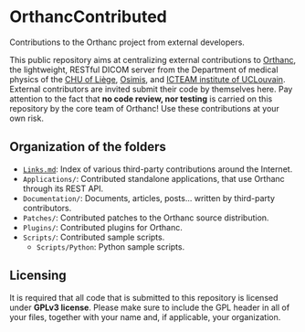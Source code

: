 OrthancContributed
==================

Contributions to the Orthanc project from external developers.

This public repository aims at centralizing external contributions to [Orthanc](https://www.orthanc-server.com/), the lightweight, RESTful DICOM server from the Department of medical physics of the [CHU of Liège](http://www.chuliege.be/), [Osimis](https://osimis.io/), and [ICTEAM institute of UCLouvain](https://uclouvain.be/en/research-institutes/icteam). External contributors are invited submit their code by themselves here. Pay attention to the fact that **no code review, nor testing** is carried on this repository by the core team of Orthanc! Use these contributions at your own risk.

Organization of the folders
---------------------------

* [`Links.md`](./Links.md): Index of various third-party contributions around the Internet.
* `Applications/`: Contributed standalone applications, that use Orthanc through its REST API.
* `Documentation/`: Documents, articles, posts... written by third-party contributors.
* `Patches/`: Contributed patches to the Orthanc source distribution.
* `Plugins/`: Contributed plugins for Orthanc.
* `Scripts/`: Contributed sample scripts.
  * `Scripts/Python`: Python sample scripts.

Licensing
---------

It is required that all code that is submitted to this repository is licensed under **GPLv3 license**. Please make sure to include the GPL header in all of your files, together with your name and, if applicable, your organization.
